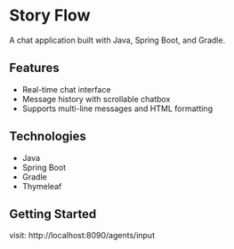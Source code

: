# Story Flow

A chat application built with Java, Spring Boot, and Gradle.

## Features

- Real-time chat interface
- Message history with scrollable chatbox
- Supports multi-line messages and HTML formatting

## Technologies

- Java
- Spring Boot
- Gradle
- Thymeleaf

## Getting Started
visit: http://localhost:8090/agents/input

